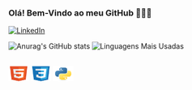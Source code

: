 ### Olá! Bem-Vindo ao meu GitHub 👨🏻‍💻

[![LinkedIn](https://img.shields.io/badge/LinkedIn-0077B5?style=for-the-badge&logo=linkedin&logoColor=white)](https://www.linkedin.com/in/felipefffidelis/)

![Anurag's GitHub stats](https://github-readme-stats.vercel.app/api?username=Felipefffidelis&show_icons=true&theme=dracula)
![Linguagens Mais Usadas](https://github-readme-stats.vercel.app/api/top-langs/?username=Felipefffidelis&layout=compact&theme=dracula&v=2)

<!-- Seção de tecnologias -->
<p align="left"><br>
  <!-- Ícones das tecnologias que uso -->
  <img align="center" alt="DevBiel-HTML" height="30" width="40" src="https://raw.githubusercontent.com/devicons/devicon/master/icons/html5/html5-original.svg">
  <img align="center" alt="DevBiel-CSS" height="30" width="40" src="https://raw.githubusercontent.com/devicons/devicon/master/icons/css3/css3-original.svg">
  <img align="center" alt="DevBiel-Python" height="30" width="40" src="https://raw.githubusercontent.com/devicons/devicon/master/icons/python/python-original.svg"> 
</p>
